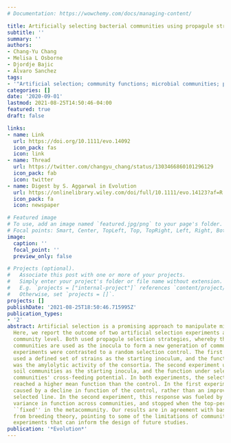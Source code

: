 ```yaml
---
# Documentation: https://wowchemy.com/docs/managing-content/

title: Artificially selecting bacterial communities using propagule strategies
subtitle: ''
summary: ''
authors:
- Chang-Yu Chang
- Melisa L Osborne
- Djordje Bajic
- Alvaro Sanchez
tags:
- '"Artificial selection; community functions; microbial communities; propagule strategy"'
categories: []
date: '2020-09-01'
lastmod: 2021-08-25T14:50:46-04:00
featured: true
draft: false

links:
- name: Link
  url: https://doi.org/10.1111/evo.14092
  icon_pack: fas
  icon: link
- name: Thread
  url: https://twitter.com/changyu_chang/status/1303466860101296129
  icon_pack: fab
  icon: twitter
- name: Digest by S. Aggarwal in Evolution
  url: https://onlinelibrary.wiley.com/doi/full/10.1111/evo.14123?af=R
  icon_pack: fa
  icon: newspaper

# Featured image
# To use, add an image named `featured.jpg/png` to your page's folder.
# Focal points: Smart, Center, TopLeft, Top, TopRight, Left, Right, BottomLeft, Bottom, BottomRight.
image:
  caption: ''
  focal_point: ''
  preview_only: false

# Projects (optional).
#   Associate this post with one or more of your projects.
#   Simply enter your project's folder or file name without extension.
#   E.g. `projects = ["internal-project"]` references `content/project/deep-learning/index.md`.
#   Otherwise, set `projects = []`.
projects: []
publishDate: '2021-08-25T18:50:46.715995Z'
publication_types:
- '2'
abstract: Artificial selection is a promising approach to manipulate microbial communities.
  Here, we report the outcome of two artificial selection experiments at the microbial
  community level. Both used propagule selection strategies, whereby the best-performing
  communities are used as the inocula to form a new generation of communities. Both
  experiments were contrasted to a random selection control. The first experiment
  used a defined set of strains as the starting inoculum, and the function under selection
  was the amylolytic activity of the consortia. The second experiment used multiple
  soil communities as the starting inocula, and the function under selection was the
  communities' cross-feeding potential. In both experiments, the selected communities
  reached a higher mean function than the control. In the first experiment, this was
  caused by a decline in function of the control, rather than an improvement of the
  selected line. In the second experiment, this response was fueled by the large initial
  variance in function across communities, and stopped when the top-performing community
  ``fixed'' in the metacommunity. Our results are in agreement with basic expectations
  from breeding theory, pointing to some of the limitations of community-level selection
  experiments that can inform the design of future studies.
publication: '*Evolution*'
---
```

